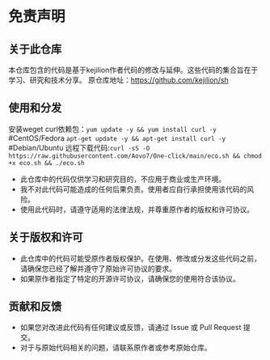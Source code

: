 # 免责声明

## 关于此仓库

本仓库包含的代码是基于kejilion作者代码的修改与延伸。这些代码的集合旨在于学习、研究和技术分享。
原仓库地址：https://github.com/kejilion/sh

## 使用和分发
安装weget curl依赖包：`yum update -y && yum install curl -y` #CentOS/Fedora
                     `apt-get update -y && apt-get install curl -y` #Debian/Ubuntu
远程下载代码:`curl -sS -O https://raw.githubusercontent.com/Aovo7/One-click/main/eco.sh && chmod +x eco.sh && ./eco.sh`

- 此仓库中的代码仅供学习和研究目的，不应用于商业或生产环境。
- 我不对此代码可能造成的任何后果负责。使用者应自行承担使用该代码的风险。
- 使用此代码时，请遵守适用的法律法规，并尊重原作者的版权和许可协议。

## 关于版权和许可

- 此仓库中的代码可能受原作者版权保护。在使用、修改或分发这些代码之前，请确保您已经了解并遵守了原始许可协议的要求。
- 如果原作者指定了特定的开源许可协议，请确保您的使用符合该协议。

## 贡献和反馈

- 如果您对改进此代码有任何建议或反馈，请通过 Issue 或 Pull Request 提交。
- 对于与原始代码相关的问题，请联系原作者或参考原始仓库。

